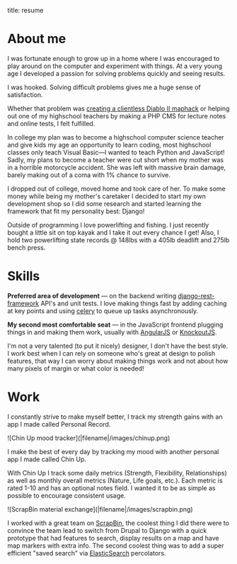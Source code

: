 title: resume

# About me

I was fortunate enough to grow up in a home where I was encouraged to play around on the computer and experiment with
things. At a very young age I developed a passion for solving problems quickly and seeing results.

I was hooked. Solving difficult problems gives me a huge sense of satisfaction.

Whether that problem was [creating a clientless Diablo II maphack](https://www.youtube.com/watch?v=pL7K58Cdo5Y) or helping out one of my highschool teachers by making a
PHP CMS for lecture notes and online tests, I felt fulfilled.

In college my plan was to become a highschool computer science teacher and give kids my age an opportunity to learn coding,
most highschool classes only teach Visual Basic&mdash;I wanted to teach Python and JavaScript! Sadly, my plans to become a teacher
were cut short when my mother was in a horrible motorcycle accident.  She was left with massive brain damage, barely making out of
a coma with 1% chance to survive.

I dropped out of college, moved home and took care of her. To make some money while being my mother's caretaker
I decided to start my own development shop so I did some research and started learning the framework that fit my
personality best: Django!

Outside of programming I love powerlifting and fishing. I just recently bought a little sit on top kayak and I take it out
every chance I get! Also, I hold two powerlifting state records @ 148lbs with a 405lb deadlift and 275lb bench press.




# Skills

**Preferred area of development** &mdash; on the backend writing [django-rest-framework](http://www.django-rest-framework.org/)
API's and unit tests. I love making things fast by adding caching at key points and using [celery](http://www.celeryproject.org/) to queue up tasks
asynchronously.

**My second most comfortable seat** &mdash;  in the JavaScript frontend plugging things in and making them work, usually with [AngularJS](http://angularjs.org/) or [KnockoutJS](http://knockoutjs.com/).

I'm not a very talented (to put it nicely) designer, I don't have the best style. I work best when I can rely on someone who's great at
design to polish features, that way I can worry about making things work and not about how many pixels of margin
or what color is needed!


# Work

I constantly strive to make myself better, I track my strength gains with an app I made called Personal Record.

<div class="text-center" markdown="1">
![Chin Up mood tracker](|filename|/images/chinup.png)
</div>

I make the best of every day by tracking my mood with another personal app I made called Chin Up.

With Chin Up I track some daily metrics (Strength, Flexibility, Relationships) as well as monthly overall metrics (Nature,
Life goals, etc.). Each metric is rated 1-10 and has an optional notes field. I wanted it to be as simple as possible to
encourage consistent usage.


<div class="text-center" markdown="1">
![ScrapBin material exchange](|filename|/images/scrapbin.png)
</div>



I worked with a great team on [ScrapBin](http://scrapbin.com), the coolest thing I did there were to convince the team lead
to switch from Drupal to Django with a quick prototype that had features to search, display results on a map and have
map markers with extra info. The second coolest thing was to add a super efficient "saved search" via [ElasticSearch](http://www.elasticsearch.org/) percolators.
